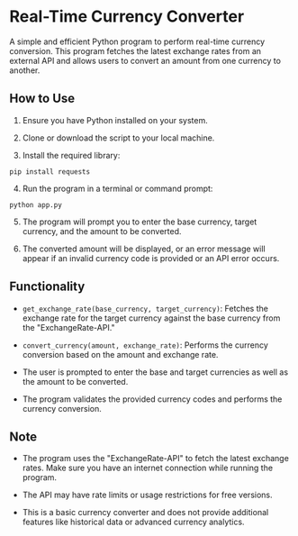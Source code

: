 # Real-Time Currency Converter

A simple and efficient Python program to perform real-time currency conversion. This program fetches the latest exchange rates from an external API and allows users to convert an amount from one currency to another.

## How to Use

1. Ensure you have Python installed on your system.

2. Clone or download the script to your local machine.

3. Install the required library:

```
pip install requests
```

4. Run the program in a terminal or command prompt:

```
python app.py
```

5. The program will prompt you to enter the base currency, target currency, and the amount to be converted.

6. The converted amount will be displayed, or an error message will appear if an invalid currency code is provided or an API error occurs.

## Functionality

- `get_exchange_rate(base_currency, target_currency)`: Fetches the exchange rate for the target currency against the base currency from the "ExchangeRate-API."

- `convert_currency(amount, exchange_rate)`: Performs the currency conversion based on the amount and exchange rate.

- The user is prompted to enter the base and target currencies as well as the amount to be converted.

- The program validates the provided currency codes and performs the currency conversion.

## Note

- The program uses the "ExchangeRate-API" to fetch the latest exchange rates. Make sure you have an internet connection while running the program.

- The API may have rate limits or usage restrictions for free versions.

- This is a basic currency converter and does not provide additional features like historical data or advanced currency analytics.

